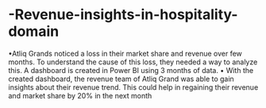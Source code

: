 # -Revenue-insights-in-hospitality-domain

 •Atliq Grands noticed a loss in their market share and revenue over few months. To understand the cause
 of this loss, they needed a way to analyze this. A dashboard is created in Power BI using 3 months of
 data.
 • With the created dashboard, the revenue team of Atliq Grand was able to gain insights about their
 revenue trend. This could help in regaining their revenue and market share by 20% in the next month

